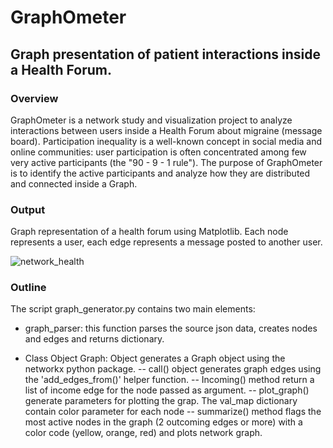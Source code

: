 # GraphOmeter
## Graph presentation of patient interactions inside a Health Forum. 

### Overview 

GraphOmeter is a network study and visualization project to analyze interactions between users inside a Health Forum about migraine (message board). Participation inequality is a well-known concept in social media and online communities: user participation is often concentrated among few very active participants (the "90 - 9 - 1 rule"). The purpose of GraphOmeter is to identify the active participants and analyze how they are distributed and connected inside a Graph. 

### Output 
Graph representation of a health forum using Matplotlib. Each node represents a user, each edge represents a message posted to another user.

![network_health](https://user-images.githubusercontent.com/25650135/36640314-03d8e0fa-19ea-11e8-8bdc-a1f1dfa012e6.PNG)


### Outline 

The script graph_generator.py contains two main elements: 

  * graph_parser: this function parses the source json data, creates nodes and edges and returns dictionary. 

  * Class Object Graph: Object generates a Graph object using the networkx python package. 
        -- call() object generates graph edges using the 'add_edges_from()' helper function. 
        -- Incoming() method return a list of income edge for the node passed as argument.
        -- plot_graph() generate parameters for plotting the grap. The val_map dictionary contain color parameter for each node 
        -- summarize() method flags the most active nodes in the graph (2 outcoming edges or more) with a color code (yellow, orange, red)           and plots network graph. 
  
